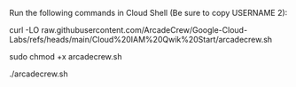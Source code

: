 

Run the following commands in Cloud Shell (Be sure to copy USERNAME 2):

curl -LO raw.githubusercontent.com/ArcadeCrew/Google-Cloud-Labs/refs/heads/main/Cloud%20IAM%20Qwik%20Start/arcadecrew.sh

sudo chmod +x arcadecrew.sh

./arcadecrew.sh

